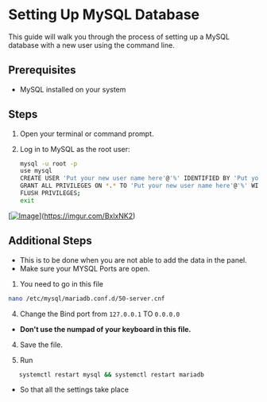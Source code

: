 # Setting Up MySQL Database

This guide will walk you through the process of setting up a MySQL database with a new user using the command line.

## Prerequisites

- MySQL installed on your system

## Steps

1. Open your terminal or command prompt.

2. Log in to MySQL as the root user:

   ```bash
   mysql -u root -p
   use mysql
   CREATE USER 'Put your new user name here'@'%' IDENTIFIED BY 'Put your new password here';
   GRANT ALL PRIVILEGES ON *.* TO 'Put your new user name here'@'%' WITH GRANT OPTION;
   FLUSH PRIVILEGES;
   exit
   
[[![Image](https://imgur.com/a/KdMCTKN)](https://imgur.com/BxlxNK2)](https://imgur.com/BxlxNK2)
## Additional Steps

- This is to be done when you are not able to add the data in the panel.
- Make sure your MYSQL Ports are open.

1. You need to go in this file
```bash
nano /etc/mysql/mariadb.conf.d/50-server.cnf
```

4. Change the Bind port from ``127.0.0.1`` TO ``0.0.0.0``


- **Don't use the numpad of your keyboard in this file.**

4. Save the file.

5. Run
```bash
   systemctl restart mysql && systemctl restart mariadb
```
- So that all the settings take place
